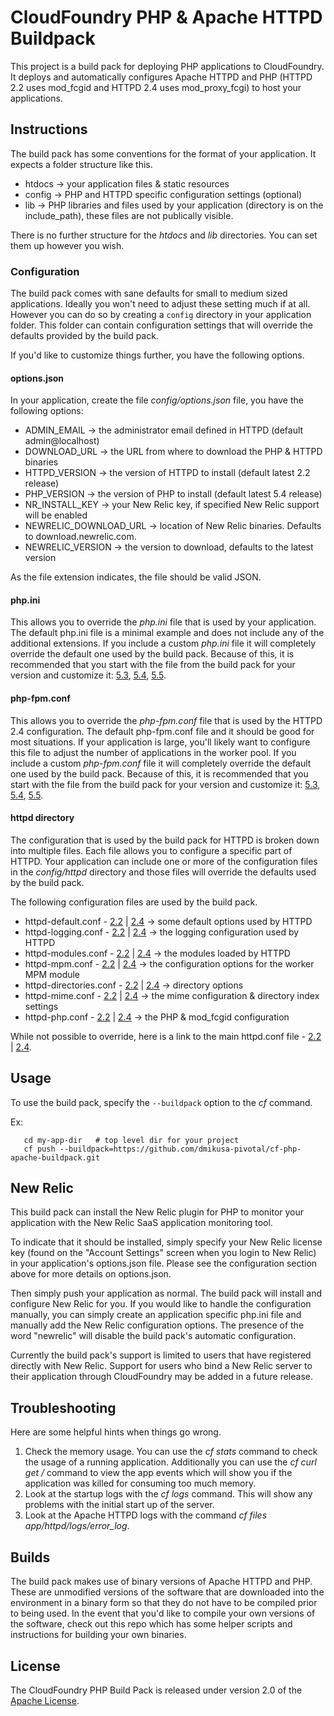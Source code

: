 CloudFoundry PHP &amp; Apache HTTPD Buildpack
=============================================

This project is a build pack for deploying PHP applications to CloudFoundry.  It deploys and automatically configures Apache HTTPD and PHP (HTTPD 2.2 uses mod_fcgid and HTTPD 2.4 uses mod_proxy_fcgi) to host your applications.


Instructions
------------

The build pack has some conventions for the format of your application.  It expects a folder structure like this.

  - htdocs -> your application files & static resources
  - config -> PHP and HTTPD specific configuration settings (optional)
  - lib    -> PHP libraries and files used by your application (directory is on the include_path), these files are not publically visible.
  
There is no further structure for the *htdocs* and *lib* directories.  You can set them up however you wish.  


### Configuration

The build pack comes with sane defaults for small to medium sized applications.  Ideally you won't need to adjust these setting much if at all.  However you can do so by creating a ```config``` directory in your application folder.  This folder can contain configuration settings that will override the defaults provided by the build pack.  

If you'd like to customize things further, you have the following options.


#### options.json

In your application, create the file *config/options.json* file, you have the following options:

  - ADMIN_EMAIL    -> the administrator email defined in HTTPD (default admin@localhost)
  - DOWNLOAD_URL   -> the URL from where to download the PHP & HTTPD binaries
  - HTTPD_VERSION  -> the version of HTTPD to install (default latest 2.2 release)
  - PHP_VERSION    -> the version of PHP to install (default latest 5.4 release)
  - NR_INSTALL_KEY -> your New Relic key, if specified New Relic support will be enabled
  - NEWRELIC_DOWNLOAD_URL -> location of New Relic binaries.  Defaults to download.newrelic.com.
  - NEWRELIC_VERSION -> the version to download, defaults to the latest version

As the file extension indicates, the file should be valid JSON.


#### php.ini

This allows you to override the *php.ini* file that is used by your application.  The default php.ini file is a minimal example and does not include any of the additional extensions.  If you include a custom *php.ini* file it will completely override the default one used by the build pack.  Because of this, it is recommended that you start with the file from the build pack for your version and customize it:  [5.3](https://github.com/dmikusa-pivotal/cf-php-apache-buildpack/blob/master/default/php/5.3/php.ini), [5.4](https://github.com/dmikusa-pivotal/cf-php-apache-buildpack/blob/master/default/php/5.4/php.ini), [5.5](https://github.com/dmikusa-pivotal/cf-php-apache-buildpack/blob/master/default/php/5.5/php.ini). 


#### php-fpm.conf

This allows you to override the *php-fpm.conf* file that is used by the HTTPD 2.4 configuration.  The default php-fpm.conf file and it should be good for most situations.  If your application is large, you'll likely want to configure this file to adjust the number of applications in the worker pool.  If you include a custom *php-fpm.conf* file it will completely override the default one used by the build pack.  Because of this, it is recommended that you start with the file from the build pack for your version and customize it:  [5.3](https://github.com/dmikusa-pivotal/cf-php-apache-buildpack/blob/master/default/php/5.3/php-fpm.conf), [5.4](https://github.com/dmikusa-pivotal/cf-php-apache-buildpack/blob/master/default/php/5.4/php-fpm.conf), [5.5](https://github.com/dmikusa-pivotal/cf-php-apache-buildpack/blob/master/default/php/5.5/php-fpm.conf).


#### httpd directory
  
The configuration that is used by the build pack for HTTPD is broken down into multiple files.  Each file allows you to configure a specific part of HTTPD.  Your application can include one or more of the configuration files in the *config/httpd* directory and those files will override the defaults used by the build pack.

The following configuration files are used by the build pack.

  - httpd-default.conf - [2.2](https://github.com/dmikusa-pivotal/cf-php-apache-buildpack/blob/master/default/httpd/2.2/extra/httpd-default.conf) | [2.4](https://github.com/dmikusa-pivotal/cf-php-apache-buildpack/blob/master/default/httpd/2.4/extra/httpd-default.conf) -> some default options used by HTTPD
  - httpd-logging.conf - [2.2](https://github.com/dmikusa-pivotal/cf-php-apache-buildpack/blob/master/default/httpd/2.2/extra/httpd-logging.conf) | [2.4](https://github.com/dmikusa-pivotal/cf-php-apache-buildpack/blob/master/default/httpd/2.4/extra/httpd-logging.conf) -> the logging configuration used by HTTPD
  - httpd-modules.conf - [2.2](https://github.com/dmikusa-pivotal/cf-php-apache-buildpack/blob/master/default/httpd/2.2/extra/httpd-modules.conf) | [2.4](https://github.com/dmikusa-pivotal/cf-php-apache-buildpack/blob/master/default/httpd/2.4/extra/httpd-modules.conf) -> the modules loaded by HTTPD
  - httpd-mpm.conf - [2.2](https://github.com/dmikusa-pivotal/cf-php-apache-buildpack/blob/master/default/httpd/2.2/extra/httpd-mpm.conf) | [2.4](https://github.com/dmikusa-pivotal/cf-php-apache-buildpack/blob/master/default/httpd/2.4/extra/httpd-mpm.conf) -> the configuration options for the worker MPM module
  - httpd-directories.conf - [2.2](https://github.com/dmikusa-pivotal/cf-php-apache-buildpack/blob/master/default/httpd/2.2/extra/httpd-directories.conf) | [2.4](https://github.com/dmikusa-pivotal/cf-php-apache-buildpack/blob/master/default/httpd/2.4/extra/httpd-directories.conf) -> directory options
  - httpd-mime.conf - [2.2](https://github.com/dmikusa-pivotal/cf-php-apache-buildpack/blob/master/default/httpd/2.2/extra/httpd-mime.conf) | [2.4](https://github.com/dmikusa-pivotal/cf-php-apache-buildpack/blob/master/default/httpd/2.4/extra/httpd-mime.conf) -> the mime configuration & directory index settings
  - httpd-php.conf - [2.2](https://github.com/dmikusa-pivotal/cf-php-apache-buildpack/blob/master/default/httpd/2.2/extra/httpd-php.conf) | [2.4](https://github.com/dmikusa-pivotal/cf-php-apache-buildpack/blob/master/default/httpd/2.4/extra/httpd-php.conf) -> the PHP & mod_fcgid configuration

While not possible to override, here is a link to the main httpd.conf file - [2.2](https://github.com/dmikusa-pivotal/cf-php-apache-buildpack/blob/master/default/httpd/2.2/httpd.conf) | [2.4](https://github.com/dmikusa-pivotal/cf-php-apache-buildpack/blob/master/default/httpd/2.4/httpd.conf).

Usage
-----

To use the build pack, specify the ```--buildpack``` option to the *cf* command.

Ex:

```
   cd my-app-dir   # top level dir for your project
   cf push --buildpack=https://github.com/dmikusa-pivotal/cf-php-apache-buildpack.git
```

New Relic
---------

This build pack can install the New Relic plugin for PHP to monitor your application with the New Relic SaaS application monitoring tool. 

To indicate that it should be installed, simply specify your New Relic license key (found on the "Account Settings" screen when you login to New Relic) in your application's options.json file.  Please see the configuration section above for more details on options.json.

Then simply push your application as normal.  The build pack will install and configure New Relic for you.  If you would like to handle the configuration manually, you can simply create an application specific php.ini file and manually add the New Relic configuration options.  The presence of the word "newrelic" will disable the build pack's automatic configuration.

Currently the build pack's support is limited to users that have registered directly with New Relic.  Support for users who bind a New Relic server to their application through CloudFoundry may be added in a future release.

Troubleshooting
---------------

Here are some helpful hints when things go wrong.

1. Check the memory usage.  You can use the *cf stats <app>* command to check the usage of a running application.  Additionally you can use the *cf curl get <url-for-events>/<guid>* command to view the app events which will show you if the application was killed for consuming too much memory.
2. Look at the startup logs with the *cf logs <app>* command.  This will show any problems with the initial start up of the server.
3. Look at the Apache HTTPD logs with the command *cf files <app> app/httpd/logs/error_log*.  

Builds
------

The build pack makes use of binary versions of Apache HTTPD and PHP.  These are unmodified versions of the software that are downloaded into the environment in a binary form so that they do not have to be compiled prior to being used.  In the event that you'd like to compile your own versions of the software, check out this repo which has some helper scripts and instructions for building your own binaries.

## License
The CloudFoundry PHP Build Pack is released under version 2.0 of the [Apache License](http://www.apache.org/licenses/LICENSE-2.0).

